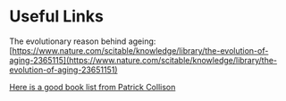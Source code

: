 # Useful Links

The evolutionary reason behind ageing:  [https://www.nature.com/scitable/knowledge/library/the-evolution-of-aging-2365115](https://www.nature.com/scitable/knowledge/library/the-evolution-of-aging-23651151)

[Here is a good book list from Patrick Collison](https://patrickcollison.com/bookshelf)

